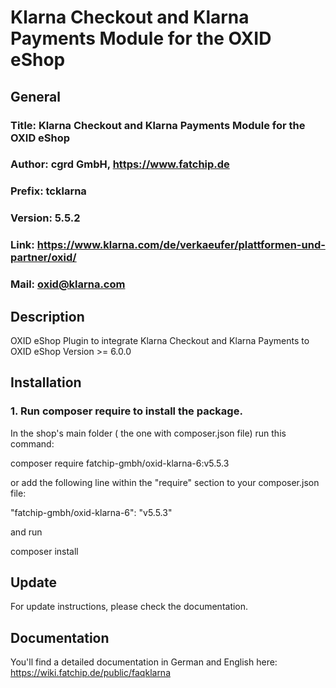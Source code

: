 Klarna Checkout and Klarna Payments Module for the OXID eShop
=============================================================

## General ##

### Title: Klarna Checkout and Klarna Payments Module for the OXID eShop
### Author: cgrd GmbH, https://www.fatchip.de
### Prefix: tcklarna
### Version: 5.5.2
### Link: https://www.klarna.com/de/verkaeufer/plattformen-und-partner/oxid/
### Mail: oxid@klarna.com

## Description ##

OXID eShop Plugin to integrate Klarna Checkout and Klarna Payments to OXID eShop Version >= 6.0.0

## Installation ##


### 1. Run composer require to install the package.

In the shop's main folder ( the one with composer.json file) run this command:

  composer require fatchip-gmbh/oxid-klarna-6:v5.5.3

or add the following line within the "require" section to your composer.json file:

  "fatchip-gmbh/oxid-klarna-6": "v5.5.3"

and run 

  composer install

## Update ##
For update instructions, please check the documentation.  

## Documentation ##

You'll find a detailed documentation in German and English here: https://wiki.fatchip.de/public/faqklarna
